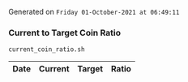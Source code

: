 Generated on `Friday 01-October-2021 at 06:49:11`

### Current to Target Coin Ratio
`current_coin_ratio.sh`

Date|Current|Target|Ratio
---|---|---|---

